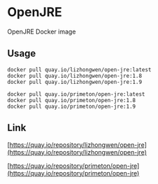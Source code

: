 # OpenJRE
  
OpenJRE  Docker image
  
## Usage  
    
`docker pull quay.io/lizhongwen/open-jre:latest`  
`docker pull quay.io/lizhongwen/open-jre:1.8`  
`docker pull quay.io/lizhongwen/open-jre:1.9`  
  
`docker pull quay.io/primeton/open-jre:latest`  
`docker pull quay.io/primeton/open-jre:1.8`  
`docker pull quay.io/primeton/open-jre:1.9`  
    
## Link  
  
[https://quay.io/repository/lizhongwen/open-jre](https://quay.io/repository/lizhongwen/open-jre)  
  
[https://quay.io/repository/primeton/open-jre](https://quay.io/repository/primeton/open-jre)  
  
